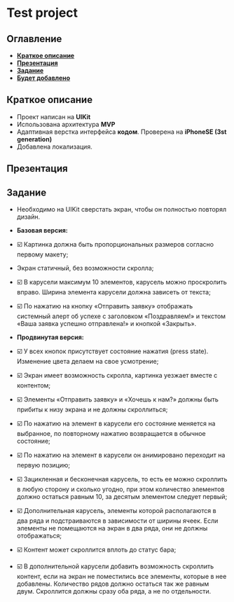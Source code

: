 # Test project
## Оглавление
- **[Краткое описание](#Basic)**
- **[Презентация](#Presentation)**
- **[Задание](#Task)**
- **[Будет добавлено](#ComingSoon)**
 
## <a id="Basic"></a>Краткое описание
- Проект написан на **UIKit**
- Использована архитектура **MVP**
- Адаптивная верстка интерфейса **кодом**. Проверена на **iPhoneSE (3st generation)**
- Добавлена локализация.
## <a id="Presentation"></a>Презентация
## <a id="Task"></a>Задание
 
- Необходимо на UIKit сверстать экран, чтобы он полностью повторял дизайн. 

- **Базовая версия:**
- ☑️ Картинка должна быть пропорциональных размеров согласно первому макету;
- Экран статичный, без возможности скролла;
- ☑️ В карусели максимум 10 элементов, карусель можно проскролить вправо. Ширина элемента карусели должна зависеть от текста;
- ☑️ По нажатию на кнопку «Отправить заявку» отображать системный алерт об успехе с заголовком «Поздравляем!» и текстом «Ваша заявка успешно отправлена!» и кнопкой «Закрыть».
- **Продвинутая версия:**
- ☑️ У всех кнопок присутствует состояние нажатия (press state). Изменение цвета делаем на свое усмотрение;
- ☑️ Экран имеет возможность скролла, картинка уезжает вместе с контентом;
- ☑️ Элементы «Отправить заявку» и «Хочешь к нам?» должны быть прибиты к низу экрана и не должны скроллиться;
- ☑️ По нажатию на элемент в карусели его состояние меняется на выбранное, по повторному нажатию возвращается в обычное состояние;
- ☑️ По нажатию на элемент в карусели он анимировано переходит на первую позицию;
- ☑️ Зацикленная и бесконечная карусель, то есть ее можно скроллить в любую сторону и сколько угодно, при этом количество элементов должно остаться равным 10, за десятым элементом следует первый;
- ☑️ Дополнительная карусель, элементы которой располагаются в два ряда и подстраиваются в зависимости от ширины ячеек. Если элементы не помещаются на экран в два ряда, они не должны отображаться;
- ☑️ Контент может скроллится вплоть до статус бара;
- ☑️ В дополнительной карусели добавить возможность скроллить контент, если на экран не поместились все элементы, которые в нее добавлены. Количество рядов должно остаться так же равным двум. Скроллится должны сразу оба ряда, а не по отдельности.
